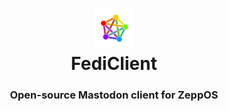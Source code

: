 <center>
  <h1>
    <img src="./assets/194x368-amazfit-band-7/icon.png">
    <br>
    FediClient
  </h1>
  <h3>
    Open-source Mastodon client for ZeppOS
  </h3>
</center>
